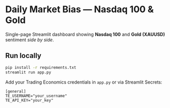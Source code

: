 
# Daily Market Bias — Nasdaq 100 & Gold

Single-page Streamlit dashboard showing **Nasdaq 100** and **Gold (XAUUSD)** sentiment *side by side*.

## Run locally
```bash
pip install -r requirements.txt
streamlit run app.py
```
Add your Trading Economics credentials in `app.py` or via Streamlit Secrets:
```
[general]
TE_USERNAME="your_username"
TE_API_KEY="your_key"
```
